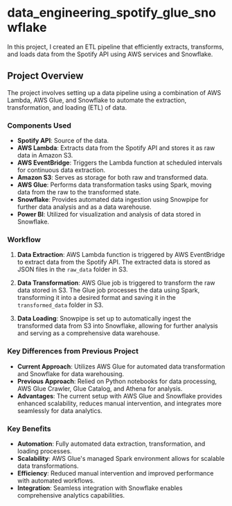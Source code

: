 # data_engineering_spotify_glue_snowflake

In this project, I created an ETL pipeline that efficiently extracts, transforms, and loads data from the Spotify API using AWS services and Snowflake.

## Project Overview

The project involves setting up a data pipeline using a combination of AWS Lambda, AWS Glue, and Snowflake to automate the extraction, transformation, and loading (ETL) of data. 

### Components Used

- **Spotify API**: Source of the data.
- **AWS Lambda**: Extracts data from the Spotify API and stores it as raw data in Amazon S3.
- **AWS EventBridge**: Triggers the Lambda function at scheduled intervals for continuous data extraction.
- **Amazon S3**: Serves as storage for both raw and transformed data.
- **AWS Glue**: Performs data transformation tasks using Spark, moving data from the raw to the transformed state.
- **Snowflake**: Provides automated data ingestion using Snowpipe for further data analysis and as a data warehouse.
- **Power BI**: Utilized for visualization and analysis of data stored in Snowflake.

### Workflow

1. **Data Extraction**: AWS Lambda function is triggered by AWS EventBridge to extract data from the Spotify API. The extracted data is stored as JSON files in the `raw_data` folder in S3.

2. **Data Transformation**: AWS Glue job is triggered to transform the raw data stored in S3. The Glue job processes the data using Spark, transforming it into a desired format and saving it in the `transformed_data` folder in S3.

3. **Data Loading**: Snowpipe is set up to automatically ingest the transformed data from S3 into Snowflake, allowing for further analysis and serving as a comprehensive data warehouse.

### Key Differences from Previous Project

- **Current Approach**: Utilizes AWS Glue for automated data transformation and Snowflake for data warehousing.
- **Previous Approach**: Relied on Python notebooks for data processing, AWS Glue Crawler, Glue Catalog, and Athena for analysis.
- **Advantages**: The current setup with AWS Glue and Snowflake provides enhanced scalability, reduces manual intervention, and integrates more seamlessly for data analytics.

### Key Benefits

- **Automation**: Fully automated data extraction, transformation, and loading processes.
- **Scalability**: AWS Glue's managed Spark environment allows for scalable data transformations.
- **Efficiency**: Reduced manual intervention and improved performance with automated workflows.
- **Integration**: Seamless integration with Snowflake enables comprehensive analytics capabilities.
